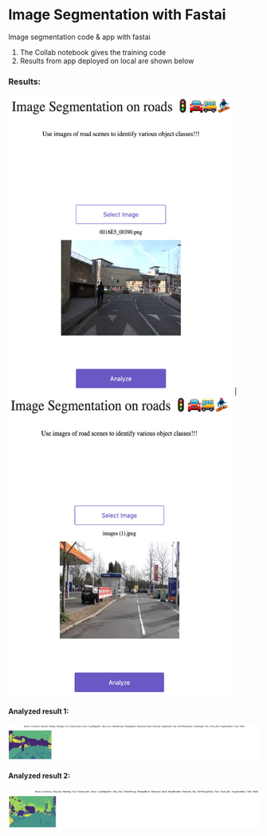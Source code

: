 # Image Segmentation with Fastai
 Image segmentation code & app with fastai
 
 1. The Collab notebook gives the training code 
 2. Results from app deployed on local are shown below
 
 ### Results:
 
<img src ="Images/image1.png" width='450' height='600'> | <img src ="Images/image2.png" width='450' height='600'>

#### Analyzed result 1:
<img src ="Images/result1.png"> 

#### Analyzed result 2:
<img src ="Images/result%202.png"> 

 
 
